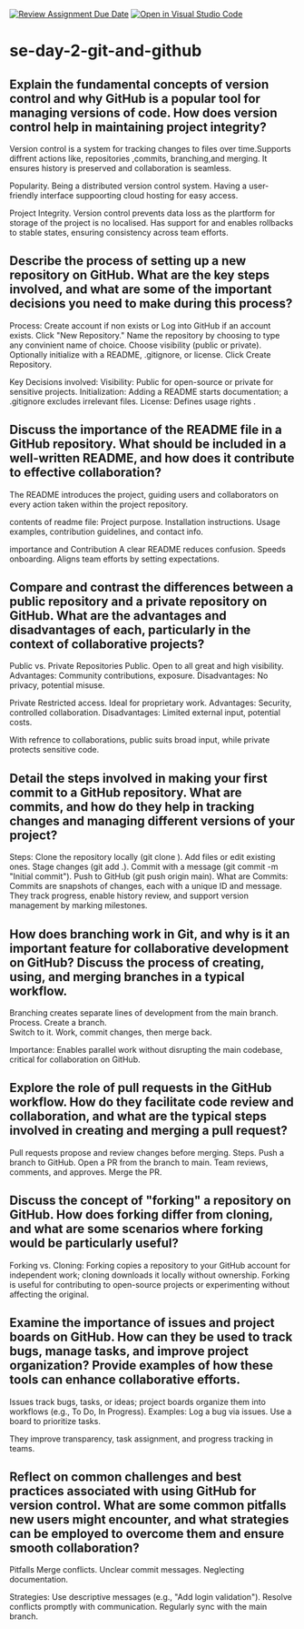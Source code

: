 [![Review Assignment Due Date](https://classroom.github.com/assets/deadline-readme-button-22041afd0340ce965d47ae6ef1cefeee28c7c493a6346c4f15d667ab976d596c.svg)](https://classroom.github.com/a/8wgCKhpZ)
[![Open in Visual Studio Code](https://classroom.github.com/assets/open-in-vscode-2e0aaae1b6195c2367325f4f02e2d04e9abb55f0b24a779b69b11b9e10269abc.svg)](https://classroom.github.com/online_ide?assignment_repo_id=18370202&assignment_repo_type=AssignmentRepo)
# se-day-2-git-and-github
## Explain the fundamental concepts of version control and why GitHub is a popular tool for managing versions of code. How does version control help in maintaining project integrity?
 Version control is a system for tracking changes to files over time.Supports diffrent actions like, repositories ,commits, branching,and merging. It ensures history is preserved and collaboration is seamless.
 
Popularity.
Being a distributed version control system.
Having a user-friendly interface suppoorting cloud hosting for easy access.

Project Integrity.
Version control prevents data loss as the plartform for storage of the project is no localised.
Has support for and enables rollbacks to stable states, ensuring consistency across team efforts.

## Describe the process of setting up a new repository on GitHub. What are the key steps involved, and what are some of the important decisions you need to make during this process?
Process: 
Create account if non exists or Log into GitHub if an account exists.
Click "New Repository." 
Name the repository by choosing to type any convinient name of choice. 
Choose visibility (public or private). 
Optionally initialize with a README, .gitignore, or license. 
Click Create Repository.

Key Decisions involved:
Visibility: Public for open-source or private for sensitive projects. 
Initialization: Adding a README starts documentation; a .gitignore excludes irrelevant files. 
License: Defines usage rights .


## Discuss the importance of the README file in a GitHub repository. What should be included in a well-written README, and how does it contribute to effective collaboration?
The README introduces the project, guiding users and collaborators on every action taken within the project repository.

contents of readme file:
Project purpose.
Installation instructions.
Usage examples, contribution guidelines, and contact info.

importance and Contribution
A clear README reduces confusion.
Speeds onboarding.
Aligns team efforts by setting expectations.

## Compare and contrast the differences between a public repository and a private repository on GitHub. What are the advantages and disadvantages of each, particularly in the context of collaborative projects?

Public vs. Private Repositories
Public.
Open to all
great and high visibility.
Advantages: Community contributions, exposure. 
Disadvantages: No privacy, potential misuse.

Private
Restricted access. 
Ideal for proprietary work.
Advantages: Security, controlled collaboration. 
Disadvantages: Limited external input, potential costs.

With refrence to collaborations, public suits broad input, while private protects sensitive code.
## Detail the steps involved in making your first commit to a GitHub repository. What are commits, and how do they help in tracking changes and managing different versions of your project?
Steps: 
Clone the repository locally (git clone <URL>). 
Add files or edit existing ones. 
Stage changes (git add .). 
Commit with a message (git commit -m "Initial commit"). 
Push to GitHub (git push origin main).
What are Commits: Commits are snapshots of changes, each with a unique ID and message. They track progress, enable history review, and support version management by marking milestones.

## How does branching work in Git, and why is it an important feature for collaborative development on GitHub? Discuss the process of creating, using, and merging branches in a typical workflow.
Branching creates separate lines of development  from the main branch.
Process.
Create a branch.  
Switch to it. 
Work, commit changes, then merge back.

Importance: Enables parallel work without disrupting the main codebase, critical for collaboration on GitHub.

## Explore the role of pull requests in the GitHub workflow. How do they facilitate code review and collaboration, and what are the typical steps involved in creating and merging a pull request?
Pull requests  propose and review changes before merging.
Steps. 
Push a branch to GitHub. 
Open a PR from the branch to main. 
Team reviews, comments, and approves. 
Merge the PR.


## Discuss the concept of "forking" a repository on GitHub. How does forking differ from cloning, and what are some scenarios where forking would be particularly useful?
Forking vs. Cloning:
Forking copies a repository to your GitHub account for independent work; 
cloning downloads it locally without ownership.
Forking is useful for contributing to open-source projects or experimenting without affecting the original.
## Examine the importance of issues and project boards on GitHub. How can they be used to track bugs, manage tasks, and improve project organization? Provide examples of how these tools can enhance collaborative efforts.
Issues track bugs, tasks, or ideas; project boards organize them into workflows (e.g., To Do, In Progress).
Examples: 
Log a bug via issues. 
Use a board to prioritize tasks.

They improve transparency, task assignment, and progress tracking in teams.

## Reflect on common challenges and best practices associated with using GitHub for version control. What are some common pitfalls new users might encounter, and what strategies can be employed to overcome them and ensure smooth collaboration?
Pitfalls
Merge conflicts.
Unclear commit messages.
Neglecting documentation.

Strategies: 
Use descriptive messages (e.g., "Add login validation"). 
Resolve conflicts promptly with communication. 
Regularly sync with the main branch.

